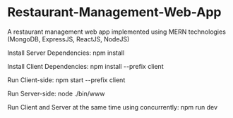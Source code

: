 # Restaurant-Management-Web-App

A restaurant management web app implemented using MERN technologies (MongoDB, ExpressJS, ReactJS, NodeJS)

Install Server Dependencies: npm install

Install Client Dependencies: npm install --prefix client

Run Client-side: npm start --prefix client

Run Server-side: node ./bin/www

Run Client and Server at the same time using concurrently: npm run dev
